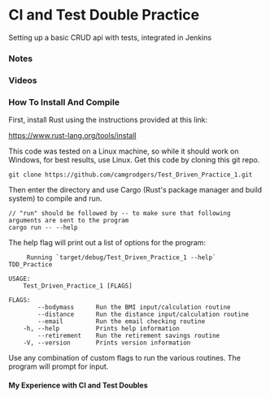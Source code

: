 # CI and Test Double Practice

Setting up a basic CRUD api with tests, integrated in Jenkins

### Notes

### Videos

### How To Install And Compile

First, install Rust using the instructions provided at this link:

https://www.rust-lang.org/tools/install

This code was tested on a Linux machine, so while it should work on Windows, for best results, use Linux.
Get this code by cloning this git repo.
```
git clone https://github.com/camgrodgers/Test_Driven_Practice_1.git
```
Then enter the directory and use Cargo (Rust's package manager and build system) to compile and run.
```
// "run" should be followed by -- to make sure that following arguments are sent to the program
cargo run -- --help
```
The help flag will print out a list of options for the program:
```
     Running `target/debug/Test_Driven_Practice_1 --help`
TDD_Practice

USAGE:
    Test_Driven_Practice_1 [FLAGS]

FLAGS:
        --bodymass      Run the BMI input/calculation routine
        --distance      Run the distance input/calculation routine
        --email         Run the email checking routine
    -h, --help          Prints help information
        --retirement    Run the retirement savings routine
    -V, --version       Prints version information
```
Use any combination of custom flags to run the various routines. The program will prompt for input.

#### My Experience with CI and Test Doubles

